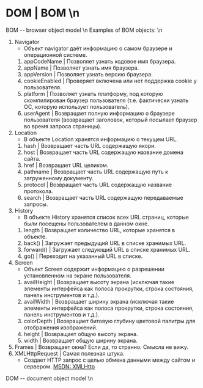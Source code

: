 
# DOM | BOM \n

BOM -- browser object model \n
Examples of BOM objects: \n

1. Navigator
    * Объект navigator даёт информацию о самом браузере и операционной системе.
    1. appCodeName | Позволяет узнать кодовое имя браузера.
    2. appName | Позволяет узнать имя браузера.
    3. appVersion | Позволяет узнать версию браузера.
    4. cookieEnabled | Проверяет включена или нет поддержка cookie у пользователя.
    5. platform | Позволяет узнать платформу, под которую скомпилирован браузер пользователя (т.е. фактически узнать ОС, которую использует пользователь).
    6. userAgent | Возвращает полную информацию о браузере пользователя (возвращает заголовок, который посылает браузер во время запроса страницы).
2. Location
    * В объекте Location хранятся информацию о текущем URL.
    1. hash | Возвращает часть URL содержащую якори.
    2. host | Возвращает часть URL содержащую название домена сайта.
    3. href | Возвращает URL целиком.
    4. pathname | Возвращает часть URL содержащую путь к загруженному документу.
    5. protocol | Возвращает часть URL содержащую название протокола.
    6. search | Возвращает часть URL содержащую передаваемые запросы.
3. History
    * В объекте History хранятся список всех URL страниц, которые были посещены пользователем в данном окне.
    1. length | Возвращает количество URL, которые хранятся в объекте.
    2. back() | Загружает предыдущий URL в списке хранимых URL.
    3. forward() | Загружает следующий URL в списке хранимых URL.
    4. go() | Переходит на указанный URL в списке.
4. Screen
    * Объект Screen содержит информацию о разрешении установленном на экране пользователя.
    1. availHeight | Возвращает высоту экрана (исключая такие элементы интерфейса как полоса прокрутки, строка состояния, панель инструментов и т.д.).
    2. availWidth | Возвращает ширину экрана (исключая такие элементы интерфейса как полоса прокрутки, строка состояния, панель инструментов и т.д.).
    3. colorDepth | Возвращает битовую глубину цветовой палитры для отображения изображений.
    4. height | Возвращает общую высоту экрана.
    5. width | Возвращает общую ширину экрана.
5. Frames | Возвращает окна? Если да, то странно. Смысла не вижу.
6. XMLHttpRequest | Самая полезная штука.
    * Создает HTTP запрос с целью обмена данными между сайтом и сервером.
    [MSDN: XMLHttp](https://developer.mozilla.org/en-US/docs/Web/API/XMLHttpRequest/Using_XMLHttpRequest#types_of_requests)

DOM -- document object model \n
